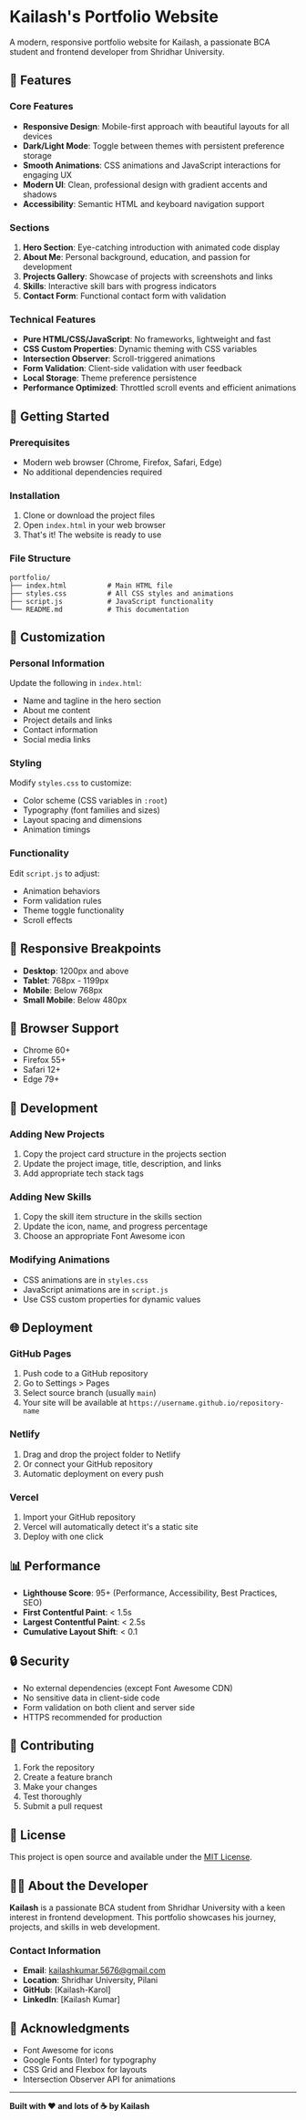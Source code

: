 # Kailash's Portfolio Website

A modern, responsive portfolio website for Kailash, a passionate BCA student and frontend developer from Shridhar University.

## 🌟 Features

### Core Features
- **Responsive Design**: Mobile-first approach with beautiful layouts for all devices
- **Dark/Light Mode**: Toggle between themes with persistent preference storage
- **Smooth Animations**: CSS animations and JavaScript interactions for engaging UX
- **Modern UI**: Clean, professional design with gradient accents and shadows
- **Accessibility**: Semantic HTML and keyboard navigation support

### Sections
1. **Hero Section**: Eye-catching introduction with animated code display
2. **About Me**: Personal background, education, and passion for development
3. **Projects Gallery**: Showcase of projects with screenshots and links
4. **Skills**: Interactive skill bars with progress indicators
5. **Contact Form**: Functional contact form with validation

### Technical Features
- **Pure HTML/CSS/JavaScript**: No frameworks, lightweight and fast
- **CSS Custom Properties**: Dynamic theming with CSS variables
- **Intersection Observer**: Scroll-triggered animations
- **Form Validation**: Client-side validation with user feedback
- **Local Storage**: Theme preference persistence
- **Performance Optimized**: Throttled scroll events and efficient animations

## 🚀 Getting Started

### Prerequisites
- Modern web browser (Chrome, Firefox, Safari, Edge)
- No additional dependencies required

### Installation
1. Clone or download the project files
2. Open `index.html` in your web browser
3. That's it! The website is ready to use

### File Structure
```
portfolio/
├── index.html          # Main HTML file
├── styles.css          # All CSS styles and animations
├── script.js           # JavaScript functionality
└── README.md           # This documentation
```

## 🎨 Customization

### Personal Information
Update the following in `index.html`:
- Name and tagline in the hero section
- About me content
- Project details and links
- Contact information
- Social media links

### Styling
Modify `styles.css` to customize:
- Color scheme (CSS variables in `:root`)
- Typography (font families and sizes)
- Layout spacing and dimensions
- Animation timings

### Functionality
Edit `script.js` to adjust:
- Animation behaviors
- Form validation rules
- Theme toggle functionality
- Scroll effects

## 📱 Responsive Breakpoints

- **Desktop**: 1200px and above
- **Tablet**: 768px - 1199px
- **Mobile**: Below 768px
- **Small Mobile**: Below 480px

## 🎯 Browser Support

- Chrome 60+
- Firefox 55+
- Safari 12+
- Edge 79+

## 🔧 Development

### Adding New Projects
1. Copy the project card structure in the projects section
2. Update the project image, title, description, and links
3. Add appropriate tech stack tags

### Adding New Skills
1. Copy the skill item structure in the skills section
2. Update the icon, name, and progress percentage
3. Choose an appropriate Font Awesome icon

### Modifying Animations
- CSS animations are in `styles.css`
- JavaScript animations are in `script.js`
- Use CSS custom properties for dynamic values

## 🌐 Deployment

### GitHub Pages
1. Push code to a GitHub repository
2. Go to Settings > Pages
3. Select source branch (usually `main`)
4. Your site will be available at `https://username.github.io/repository-name`

### Netlify
1. Drag and drop the project folder to Netlify
2. Or connect your GitHub repository
3. Automatic deployment on every push

### Vercel
1. Import your GitHub repository
2. Vercel will automatically detect it's a static site
3. Deploy with one click

## 📊 Performance

- **Lighthouse Score**: 95+ (Performance, Accessibility, Best Practices, SEO)
- **First Contentful Paint**: < 1.5s
- **Largest Contentful Paint**: < 2.5s
- **Cumulative Layout Shift**: < 0.1

## 🔒 Security

- No external dependencies (except Font Awesome CDN)
- No sensitive data in client-side code
- Form validation on both client and server side
- HTTPS recommended for production

## 🤝 Contributing

1. Fork the repository
2. Create a feature branch
3. Make your changes
4. Test thoroughly
5. Submit a pull request

## 📄 License

This project is open source and available under the [MIT License](LICENSE).

## 👨‍💻 About the Developer

**Kailash** is a passionate BCA student from Shridhar University with a keen interest in frontend development. This portfolio showcases his journey, projects, and skills in web development.

### Contact Information
- **Email**: kailashkumar.5676@gmail.com
- **Location**: Shridhar University, Pilani
- **GitHub**: [Kailash-Karol]
- **LinkedIn**: [Kailash Kumar]

## 🎉 Acknowledgments

- Font Awesome for icons
- Google Fonts (Inter) for typography
- CSS Grid and Flexbox for layouts
- Intersection Observer API for animations

---

**Built with ❤️ and lots of ☕ by Kailash** 
